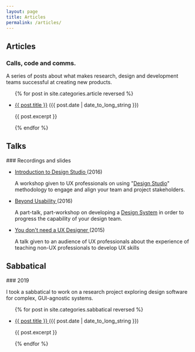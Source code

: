 ```yaml
---
layout: page
title: Articles
permalink: /articles/
---
```


<h2>Articles</h2>

### Calls, code and comms.
<p>A series of posts about what makes research, design and development teams successful at creating new products.</p>

<ul>
{% for post in site.categories.article reversed  %}
    <li>
        <p><a href="{{ site.baseurl }}{{ post.url }}">{{ post.title }}</a> ({{ post.date | date_to_long_string }})</p>
        <p>{{ post.excerpt }}</p>
    </li>
{% endfor %}
</ul>

<h2>Talks</h2>
### Recordings and slides 
<ul>
    <li>
        <p><a href="https://speakerdeck.com/jonny_robots/introduction-to-the-design-studio-methodology" target="_blank">Introduction to Design Studio <i class="fas fa-external-link-alt icon"></i></a> (2016) </p>
        <p>A workshop given to UX professionals on using "<a href="https://methods.18f.gov/discover/design-studio/" target="_blank">Design Studio</a>" methodology to engage and align your team and project stakeholders.</p>
    </li>
    <li>
        <p><a href="https://speakerdeck.com/jonny_robots/beyond-usability" target="_blank">Beyond Usability <i class="fas fa-external-link-alt icon"></i></a> (2016)</p>
        <p>A part-talk, part-workshop on developing a <a href="https://www.invisionapp.com/inside-design/guide-to-design-systems/" target="_blank">Design System</a> in order to progress the capability of your design team.</p>
    </li>
    <li>
        <p><a href="https://speakerdeck.com/jonny_robots/you-dont-need-a-ux-designer" target="_blank">You don't need a UX Designer <i class="fas fa-external-link-alt icon"></i></a> (2015)</p>
        <p>A talk given to an audience of UX professionals about the experience of teaching non-UX professionals to develop UX skills</p>
    </li>
</ul>

<h2>Sabbatical</h2>
### 2019  
<p>I took a sabbatical to work on a research project exploring design software for complex, GUI-agnostic systems.</p>

<ul>

{% for post in site.categories.sabbatical reversed  %}
    <li>
        <p><span class="pdate"></span></p>
        <p><a href="{{ site.baseurl }}{{ post.url }}">{{ post.title }} </a> ({{ post.date | date_to_long_string }})</p>
        <p>{{ post.excerpt }}</p>
    </li>
{% endfor %}
</ul>
<br/>